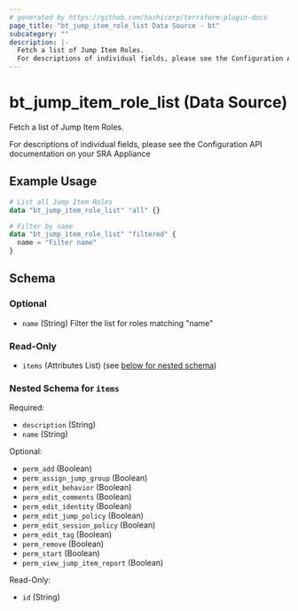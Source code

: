 ```yaml
---
# generated by https://github.com/hashicorp/terraform-plugin-docs
page_title: "bt_jump_item_role_list Data Source - bt"
subcategory: ""
description: |-
  Fetch a list of Jump Item Roles.
  For descriptions of individual fields, please see the Configuration API documentation on your SRA Appliance
---
```


# bt_jump_item_role_list (Data Source)

Fetch a list of Jump Item Roles.

For descriptions of individual fields, please see the Configuration API documentation on your SRA Appliance

## Example Usage

```terraform
# List all Jump Item Roles
data "bt_jump_item_role_list" "all" {}

# Filter by name
data "bt_jump_item_role_list" "filtered" {
  name = "Filter name"
}
```

<!-- schema generated by tfplugindocs -->
## Schema

### Optional

- `name` (String) Filter the list for roles matching "name"

### Read-Only

- `items` (Attributes List) (see [below for nested schema](#nestedatt--items))

<a id="nestedatt--items"></a>
### Nested Schema for `items`

Required:

- `description` (String)
- `name` (String)

Optional:

- `perm_add` (Boolean)
- `perm_assign_jump_group` (Boolean)
- `perm_edit_behavior` (Boolean)
- `perm_edit_comments` (Boolean)
- `perm_edit_identity` (Boolean)
- `perm_edit_jump_policy` (Boolean)
- `perm_edit_session_policy` (Boolean)
- `perm_edit_tag` (Boolean)
- `perm_remove` (Boolean)
- `perm_start` (Boolean)
- `perm_view_jump_item_report` (Boolean)

Read-Only:

- `id` (String)


